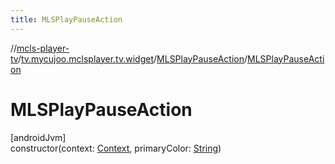 ```yaml
---
title: MLSPlayPauseAction
---
```

//[mcls-player-tv](../../../index.html)/[tv.mycujoo.mclsplayer.tv.widget](../index.html)/[MLSPlayPauseAction](index.html)/[MLSPlayPauseAction](-m-l-s-play-pause-action.html)



# MLSPlayPauseAction



[androidJvm]\
constructor(context: [Context](https://developer.android.com/reference/kotlin/android/content/Context.html), primaryColor: [String](https://kotlinlang.org/api/latest/jvm/stdlib/kotlin/-string/index.html))




